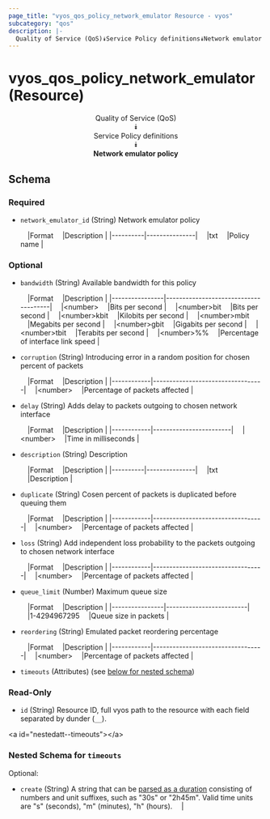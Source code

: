 ```yaml
---
page_title: "vyos_qos_policy_network_emulator Resource - vyos"
subcategory: "qos"
description: |- 
  Quality of Service (QoS)⯯Service Policy definitions⯯Network emulator policy
---
```


# vyos_qos_policy_network_emulator (Resource)
<center>

Quality of Service (QoS)  
⯯  
Service Policy definitions  
⯯  
**Network emulator policy**


</center>

## Schema

### Required

- `network_emulator_id` (String) Network emulator policy

    &emsp;|Format  &emsp;|Description  |
    |----------|---------------|
    &emsp;|txt     &emsp;|Policy name  |

### Optional

- `bandwidth` (String) Available bandwidth for this policy

    &emsp;|Format        &emsp;|Description                         |
    |----------------|--------------------------------------|
    &emsp;|&lt;number&gt;      &emsp;|Bits per second                     |
    &emsp;|&lt;number&gt;bit   &emsp;|Bits per second                     |
    &emsp;|&lt;number&gt;kbit  &emsp;|Kilobits per second                 |
    &emsp;|&lt;number&gt;mbit  &emsp;|Megabits per second                 |
    &emsp;|&lt;number&gt;gbit  &emsp;|Gigabits per second                 |
    &emsp;|&lt;number&gt;tbit  &emsp;|Terabits per second                 |
    &emsp;|&lt;number&gt;%%    &emsp;|Percentage of interface link speed  |
- `corruption` (String) Introducing error in a random position for chosen percent of packets

    &emsp;|Format    &emsp;|Description                     |
    |------------|----------------------------------|
    &emsp;|&lt;number&gt;  &emsp;|Percentage of packets affected  |
- `delay` (String) Adds delay to packets outgoing to chosen network interface

    &emsp;|Format    &emsp;|Description           |
    |------------|------------------------|
    &emsp;|&lt;number&gt;  &emsp;|Time in milliseconds  |
- `description` (String) Description

    &emsp;|Format  &emsp;|Description  |
    |----------|---------------|
    &emsp;|txt     &emsp;|Description  |
- `duplicate` (String) Cosen percent of packets is duplicated before queuing them

    &emsp;|Format    &emsp;|Description                     |
    |------------|----------------------------------|
    &emsp;|&lt;number&gt;  &emsp;|Percentage of packets affected  |
- `loss` (String) Add independent loss probability to the packets outgoing to chosen network interface

    &emsp;|Format    &emsp;|Description                     |
    |------------|----------------------------------|
    &emsp;|&lt;number&gt;  &emsp;|Percentage of packets affected  |
- `queue_limit` (Number) Maximum queue size

    &emsp;|Format        &emsp;|Description            |
    |----------------|-------------------------|
    &emsp;|1-4294967295  &emsp;|Queue size in packets  |
- `reordering` (String) Emulated packet reordering percentage

    &emsp;|Format    &emsp;|Description                     |
    |------------|----------------------------------|
    &emsp;|&lt;number&gt;  &emsp;|Percentage of packets affected  |
- `timeouts` (Attributes) (see [below for nested schema](#nestedatt--timeouts))

### Read-Only

- `id` (String) Resource ID, full vyos path to the resource with each field separated by dunder (`__`).

&lt;a id=&#34;nestedatt--timeouts&#34;&gt;&lt;/a&gt;
### Nested Schema for `timeouts`

Optional:

- `create` (String) A string that can be [parsed as a duration](https://pkg.go.dev/time#ParseDuration) consisting of numbers and unit suffixes, such as &#34;30s&#34; or &#34;2h45m&#34;. Valid time units are &#34;s&#34; (seconds), &#34;m&#34; (minutes), &#34;h&#34; (hours).  &emsp;|
